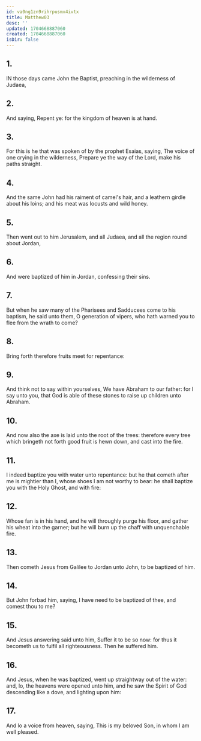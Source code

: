 ```yaml
---
id: va0ng1zn9rihrpusmx4ivtx
title: Matthew03
desc: ''
updated: 1704668887060
created: 1704668887060
isDir: false
---
```

## 1.
IN those days came John the Baptist, preaching in the wilderness of Judaea,
## 2.
And saying, Repent ye: for the kingdom of heaven is at hand.
## 3.
For this is he that was spoken of by the prophet Esaias, saying, The voice of one crying in the wilderness, Prepare ye the way of the Lord, make his paths straight.
## 4.
And the same John had his raiment of camel's hair, and a leathern girdle about his loins; and his meat was locusts and wild honey.
## 5.
Then went out to him Jerusalem, and all Judaea, and all the region round about Jordan,
## 6.
And were baptized of him in Jordan, confessing their sins.
## 7.
But when he saw many of the Pharisees and Sadducees come to his baptism, he said unto them, O generation of vipers, who hath warned you to flee from the wrath to come?
## 8.
Bring forth therefore fruits meet for repentance:
## 9.
And think not to say within yourselves, We have Abraham to our father: for I say unto you, that God is able of these stones to raise up children unto Abraham.
## 10.
And now also the axe is laid unto the root of the trees: therefore every tree which bringeth not forth good fruit is hewn down, and cast into the fire.
## 11.
I indeed baptize you with water unto repentance: but he that cometh after me is mightier than I, whose shoes I am not worthy to bear: he shall baptize you with the Holy Ghost, and with fire:
## 12.
Whose fan is in his hand, and he will throughly purge his floor, and gather his wheat into the garner; but he will burn up the chaff with unquenchable fire.
## 13.
Then cometh Jesus from Galilee to Jordan unto John, to be baptized of him.
## 14.
But John forbad him, saying, I have need to be baptized of thee, and comest thou to me?
## 15.
And Jesus answering said unto him, Suffer it to be so now: for thus it becometh us to fulfil all righteousness. Then he suffered him.
## 16.
And Jesus, when he was baptized, went up straightway out of the water: and, lo, the heavens were opened unto him, and he saw the Spirit of God descending like a dove, and lighting upon him:
## 17.
And lo a voice from heaven, saying, This is my beloved Son, in whom I am well pleased.
